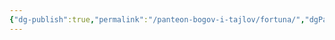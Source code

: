 ```yaml
---
{"dg-publish":true,"permalink":"/panteon-bogov-i-tajlov/fortuna/","dgPassFrontmatter":true}
---
```



